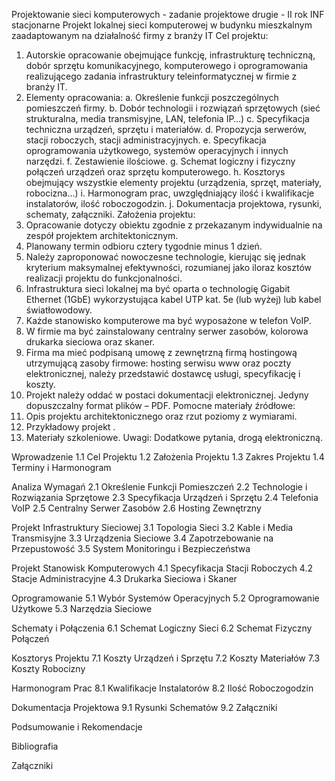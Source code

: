 Projektowanie sieci komputerowych - zadanie projektowe drugie - II rok INF stacjonarne
Projekt lokalnej sieci komputerowej w budynku mieszkalnym zaadaptowanym
na działalność firmy z branży IT
Cel projektu:
1. Autorskie opracowanie obejmujące funkcję, infrastrukturę techniczną, dobór sprzętu
komunikacyjnego, komputerowego i oprogramowania realizującego zadania
infrastruktury teleinformatycznej w firmie z branży IT.
2. Elementy opracowania:
a. Określenie funkcji poszczególnych pomieszczeń firmy.
b. Dobór technologii i rozwiązań sprzętowych (sieć strukturalna, media
transmisyjne, LAN, telefonia IP…)
c. Specyfikacja techniczna urządzeń, sprzętu i materiałów.
d. Propozycja serwerów, stacji roboczych, stacji administracyjnych.
e. Specyfikacja oprogramowania użytkowego, systemów operacyjnych i innych
narzędzi.
f. Zestawienie ilościowe.
g. Schemat logiczny i fizyczny połączeń urządzeń oraz sprzętu komputerowego.
h. Kosztorys obejmujący wszystkie elementy projektu (urządzenia, sprzęt,
materiały, robocizna…)
i. Harmonogram prac, uwzględniający ilość i kwalifikacje instalatorów, ilość
roboczogodzin.
j. Dokumentacja projektowa, rysunki, schematy, załączniki.
Założenia projektu:
1. Opracowanie dotyczy obiektu zgodnie z przekazanym indywidualnie na zespół
projektem architektonicznym.
2. Planowany termin odbioru cztery tygodnie minus 1 dzień.
3. Należy zaproponować nowoczesne technologie, kierując się jednak kryterium
maksymalnej efektywności, rozumianej jako iloraz kosztów realizacji projektu do
funkcjonalności.
4. Infrastruktura sieci lokalnej ma być oparta o technologię Gigabit Ethernet (1GbE)
wykorzystująca kabel UTP kat. 5e (lub wyżej) lub kabel światłowodowy.
5. Każde stanowisko komputerowe ma być wyposażone w telefon VoIP.
6. W firmie ma być zainstalowany centralny serwer zasobów, kolorowa drukarka
sieciowa oraz skaner.
7. Firma ma mieć podpisaną umowę z zewnętrzną firmą hostingową utrzymującą
zasoby firmowe: hosting serwisu www oraz poczty elektronicznej, należy
przedstawić dostawcę usługi, specyfikację i koszty.
8. Projekt należy oddać w postaci dokumentacji elektronicznej. Jedyny dopuszczalny
format plików – PDF.
Pomocne materiały źródłowe:
1. Opis projektu architektonicznego oraz rzut poziomy z wymiarami.
2. Przykładowy projekt .
3. Materiały szkoleniowe.
Uwagi:
Dodatkowe pytania, drogą elektroniczną.


Wprowadzenie
1.1 Cel Projektu
1.2 Założenia Projektu
1.3 Zakres Projektu
1.4 Terminy i Harmonogram

Analiza Wymagań
2.1 Określenie Funkcji Pomieszczeń
2.2 Technologie i Rozwiązania Sprzętowe
2.3 Specyfikacja Urządzeń i Sprzętu
2.4 Telefonia VoIP
2.5 Centralny Serwer Zasobów
2.6 Hosting Zewnętrzny

Projekt Infrastruktury Sieciowej
3.1 Topologia Sieci
3.2 Kable i Media Transmisyjne
3.3 Urządzenia Sieciowe
3.4 Zapotrzebowanie na Przepustowość
3.5 System Monitoringu i Bezpieczeństwa

Projekt Stanowisk Komputerowych
4.1 Specyfikacja Stacji Roboczych
4.2 Stacje Administracyjne
4.3 Drukarka Sieciowa i Skaner

Oprogramowanie
5.1 Wybór Systemów Operacyjnych
5.2 Oprogramowanie Użytkowe
5.3 Narzędzia Sieciowe

Schematy i Połączenia
6.1 Schemat Logiczny Sieci
6.2 Schemat Fizyczny Połączeń

Kosztorys Projektu
7.1 Koszty Urządzeń i Sprzętu
7.2 Koszty Materiałów
7.3 Koszty Robocizny

Harmonogram Prac
8.1 Kwalifikacje Instalatorów
8.2 Ilość Roboczogodzin

Dokumentacja Projektowa
9.1 Rysunki Schematów
9.2 Załączniki

Podsumowanie i Rekomendacje

Bibliografia

Załączniki
